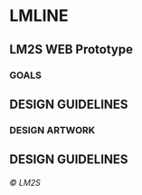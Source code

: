 # LMLINE

LM2S WEB Prototype 
---



### GOALS


## DESIGN GUIDELINES


### DESIGN ARTWORK


## DESIGN GUIDELINES




###### &copy; LM2S
